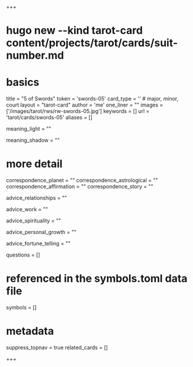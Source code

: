 +++
# hugo new --kind tarot-card content/projects/tarot/cards/suit-number.md
# basics
title     		 = "5 of Swords"
token					 = 'swords-05'
card_type			 = '' # major, minor, court
layout				 = "tarot-card"
author    		 = 'me'
one_liner 		 = ""
images				 = ['/images/tarot/rws/rw-swords-05.jpg']
keywords			 = []
url						 = 'tarot/cards/swords-05'
aliases				 = []

meaning_light  = ""

meaning_shadow = ""

# more detail
correspondence_planet 			= ""
correspondence_astrological = ""
correspondence_affirmation  = ""
correspondence_story 				= ""

advice_relationships 	 = ""

advice_work 					 = ""

advice_spirituality 	 = ""

advice_personal_growth = ""

advice_fortune_telling = ""

questions	= []

# referenced in the symbols.toml data file
symbols	  = []

# metadata
suppress_topnav = true
related_cards 	= []

+++